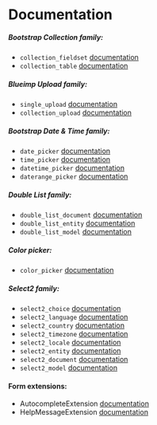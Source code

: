 # Documentation

##### Bootstrap Collection family: 

* `collection_fieldset` [documentation](Resources/doc/bootstrap-collection/overview.md)
* `collection_table` [documentation](Resources/doc/bootstrap-collection/overview.md)

##### Blueimp Upload family: 

* `single_upload` [documentation](Resources/doc/single-upload/overview.md)
* `collection_upload` [documentation](Resources/doc/collection-upload/overview.md)

##### Bootstrap Date & Time family:

* `date_picker` [documentation](Resources/doc/date-picker/overview.md)
* `time_picker` [documentation](Resources/doc/time-picker/overview.md)
* `datetime_picker` [documentation](Resources/doc/datetime-picker/overview.md)
* `daterange_picker` [documentation](Resources/doc/daterange-picker/overview.md)

##### Double List family: 

* `double_list_document` [documentation](Resources/doc/double-list/overview.md)
* `double_list_entity` [documentation](Resources/doc/double-list/overview.md)
* `double_list_model` [documentation](Resources/doc/double-list/overview.md)

##### Color picker:

* `color_picker` [documentation](Resources/doc/color-picker/overview.md)

##### Select2 family:

* `select2_choice` [documentation](Resources/doc/select2/overview.md)
* `select2_language` [documentation](Resources/doc/select2/overview.md)
* `select2_country` [documentation](Resources/doc/select2/overview.md)
* `select2_timezone` [documentation](Resources/doc/select2/overview.md)
* `select2_locale` [documentation](Resources/doc/select2/overview.md)
* `select2_entity` [documentation](Resources/doc/select2/overview.md)
* `select2_document` [documentation](Resources/doc/select2/overview.md)
* `select2_model` [documentation](Resources/doc/select2/overview.md)

#### Form extensions:

* AutocompleteExtension [documentation](Resources/doc/autocomplete-extension/overview.md)
* HelpMessageExtension [documentation](Resources/doc/help-message-extension/overview.md)
